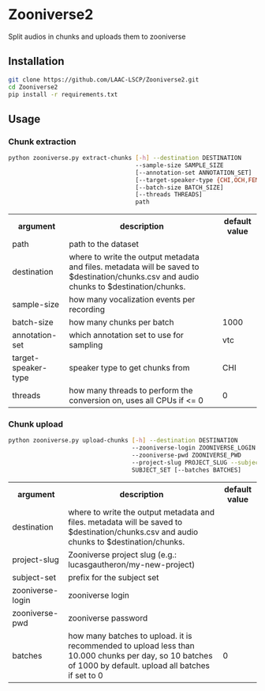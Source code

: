 # Zooniverse2

Split audios in chunks and uploads them to zooniverse

## Installation

```bash
git clone https://github.com/LAAC-LSCP/Zooniverse2.git
cd Zooniverse2
pip install -r requirements.txt
```

## Usage

### Chunk extraction

```bash
python zooniverse.py extract-chunks [-h] --destination DESTINATION
                                    --sample-size SAMPLE_SIZE
                                    [--annotation-set ANNOTATION_SET]
                                    [--target-speaker-type {CHI,OCH,FEM,MAL}]
                                    [--batch-size BATCH_SIZE]
                                    [--threads THREADS]
                                    path
```

<table>
<tr>
    <th>argument</th>
    <th>description</th>
    <th>default value</th>
</tr>
<tr>
    <td>path</td>
    <td>path to the dataset</td>
    <td></td>
</tr>
<tr>
    <td>destination</td>
    <td>where to write the output metadata and files. metadata will be saved to $destination/chunks.csv and audio chunks to $destination/chunks.</td>
    <td></td>
</tr>
<tr>
    <td>sample-size</td>
    <td>how many vocalization events per recording</td>
    <td></td>
</tr>
<tr>
    <td>batch-size</td>
    <td>how many chunks per batch</td>
    <td>1000</td>
</tr>
<tr>
    <td>annotation-set</td>
    <td>which annotation set to use for sampling</td>
    <td>vtc</td>
</tr>
<tr>
    <td>target-speaker-type</td>
    <td>speaker type to get chunks from</td>
    <td>CHI</td>
</tr>
<tr>
    <td>threads</td>
    <td>how many threads to perform the conversion on, uses all CPUs if <= 0</td>
    <td>0</td>
</tr>
</table>

### Chunk upload


```bash
python zooniverse.py upload-chunks [-h] --destination DESTINATION
                                   --zooniverse-login ZOONIVERSE_LOGIN
                                   --zooniverse-pwd ZOONIVERSE_PWD
                                   --project-slug PROJECT_SLUG --subject-set
                                   SUBJECT_SET [--batches BATCHES]
```

<table>
<tr>
    <th>argument</th>
    <th>description</th>
    <th>default value</th>
</tr>
<tr>
    <td>destination</td>
    <td>where to write the output metadata and files. metadata will be saved to $destination/chunks.csv and audio chunks to $destination/chunks.</td>
    <td></td>
</tr>
<tr>
    <td>project-slug</td>
    <td>Zooniverse project slug (e.g.: lucasgautheron/my-new-project)</td>
    <td></td>
</tr>
<tr>
    <td>subject-set</td>
    <td>prefix for the subject set</td>
    <td></td>
</tr>
<tr>
    <td>zooniverse-login</td>
    <td>zooniverse login</td>
    <td></td>
</tr>
<tr>
    <td>zooniverse-pwd</td>
    <td>zooniverse password</td>
    <td></td>
</tr>
<tr>
    <td>batches</td>
    <td>how many batches to upload. it is recommended to upload less than 10.000 chunks per day, so 10 batches of 1000 by default. upload all batches if set to 0</td>
    <td>0</td>
</tr>
</table>

